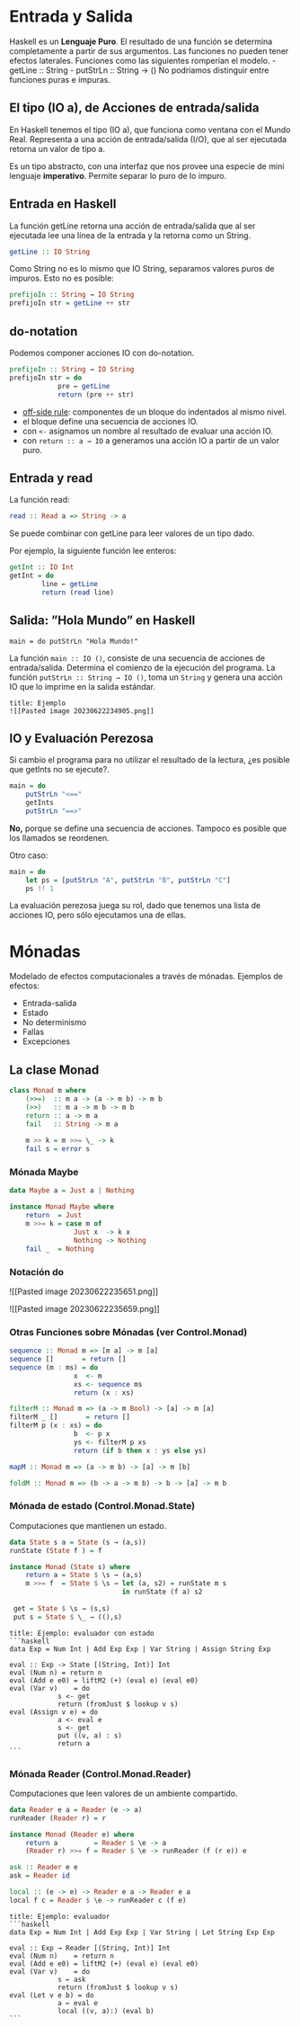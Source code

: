 # Entrada y Salida

Haskell es un **Lenguaje Puro**.
El resultado de una función se determina completamente a partir de sus argumentos.
Las funciones no pueden tener efectos laterales.
Funciones como las siguientes romperían el modelo.
	- getLine :: String
	- putStrLn :: String → ()
No podríamos distinguir entre funciones puras e impuras.

## El tipo (IO a), de Acciones de entrada/salida

En Haskell tenemos el tipo (IO a), que funciona como ventana con el Mundo Real.
Representa a una acción de entrada/salida (I/O), que al ser ejecutada retorna un valor de tipo a.

Es un tipo abstracto, con una interfaz que nos provee una especie de mini lenguaje **imperativo**.
Permite separar lo puro de lo impuro.

## Entrada en Haskell

La función getLine retorna una acción de entrada/salida que al ser ejecutada lee una línea de la entrada y la retorna como un String.
```haskell
getLine :: IO String
```

Como String no es lo mismo que IO String, separamos valores puros de impuros. Esto no es posible:
```haskell
prefijoIn :: String → IO String
prefijoIn str = getLine ++ str
```

## do-notation

Podemos componer acciones IO con do-notation.
```haskell
prefijoIn :: String → IO String
prefijoIn str = do 
			pre ← getLine 
			return (pre ++ str)
```

- <u>off-side rule</u>: componentes de un bloque do indentados al mismo nivel.
- el bloque define una secuencia de acciones IO.
- con `<-` asignamos un nombre al resultado de evaluar una acción IO.
- con `return :: a → IO` a generamos una acción IO a partir de un valor puro.

## Entrada y read

La función read:
```haskell
read :: Read a => String -> a
```
Se puede combinar con getLine para leer valores de un tipo dado.

Por ejemplo, la siguiente función lee enteros:
```haskell
getInt :: IO Int
getInt = do
		line ← getLine
		return (read line)
```

## Salida: ”Hola Mundo” en Haskell
`main = do putStrLn "Hola Mundo!"`

La función `main :: IO ()`, consiste de una secuencia de acciones de entrada/salida. Determina el comienzo de la ejecución del programa.
La función `putStrLn :: String → IO ()`, toma un `String` y genera una acción IO que lo imprime en la salida estándar.

```ad-example
title: Ejemplo
![[Pasted image 20230622234905.png]]
```

## IO y Evaluación Perezosa

Si cambio el programa para no utilizar el resultado de la lectura, ¿es posible que getInts no se ejecute?.
```haskell
main = do 
	putStrLn "<=="
	getInts
	putStrLn "==>"
```

**No,** porque se define una secuencia de acciones.
Tampoco es posible que los llamados se reordenen.

Otro caso:
```haskell
main = do
	let ps = [putStrLn "A", putStrLn "B", putStrLn "C"]
	ps !! 1
```
La evaluación perezosa juega su rol, dado que tenemos una lista de acciones IO, pero sólo ejecutamos una de ellas.

# Mónadas

Modelado de efectos computacionales a través de mónadas.
Ejemplos de efectos: 
- Entrada-salida
- Estado
- No determinismo
- Fallas
- Excepciones

## La clase Monad

```haskell
class Monad m where
	(>>=)  :: m a -> (a -> m b) -> m b
	(>>)   :: m a -> m b -> m b
	return :: a -> m a
	fail   :: String -> m a
	
	m >> k = m >>= \_ -> k
	fail s = error s
```

### Mónada Maybe
```haskell
data Maybe a = Just a | Nothing

instance Monad Maybe where
	return  = Just
	m >>= k = case m of
				Just x  -> k x 
				Nothing -> Nothing
	fail _  = Nothing
```

### Notación do
![[Pasted image 20230622235651.png]]

![[Pasted image 20230622235659.png]]

### Otras Funciones sobre Mónadas (ver Control.Monad)
```haskell
sequence :: Monad m => [m a] -> m [a]
sequence []       = return []
sequence (m : ms) = do
				x  <- m
				xs <- sequence ms
				return (x : xs)

filterM :: Monad m => (a -> m Bool) -> [a] -> m [a]
filterM _ []       = return []
filterM p (x : xs) = do 
				b  <- p x 
				ys <- filterM p xs 
				return (if b then x : ys else ys)

mapM :: Monad m => (a -> m b) -> [a] -> m [b]

foldM :: Monad m => (b -> a -> m b) -> b -> [a] -> m b
```

### Mónada de estado (Control.Monad.State)
Computaciones que mantienen un estado.

```haskell
data State s a = State (s → (a,s))
runState (State f ) = f

instance Monad (State s) where
	return a = State $ \s → (a,s)
	m >>= f  = State $ \s → let (a, s2) = runState m s
							in runState (f a) s2
 
 get = State $ \s → (s,s)
 put s = State $ \_ → ((),s)
```

``````ad-example
title: Ejemplo: evaluador con estado
```haskell
data Exp = Num Int | Add Exp Exp | Var String | Assign String Exp

eval :: Exp -> State [(String, Int)] Int
eval (Num n) = return n
eval (Add e e0) = liftM2 (+) (eval e) (eval e0)
eval (Var v)    = do 
			s <- get
			return (fromJust $ lookup v s)
eval (Assign v e) = do
			a <- eval e 
			s <- get
			put ((v, a) : s)
			return a
```
``````

### Mónada Reader (Control.Monad.Reader)
Computaciones que leen valores de un ambiente compartido.
```haskell
data Reader e a = Reader (e -> a)
runReader (Reader r) = r

instance Monad (Reader e) where
	return a         = Reader $ \e -> a
	(Reader r) >>= f = Reader $ \e -> runReader (f (r e)) e

ask :: Reader e e
ask = Reader id

local :: (e -> e) -> Reader e a -> Reader e a
local f c = Reader $ \e -> runReader c (f e)
```

``````ad-example
title: Ejemplo: evaluador
```haskell
data Exp = Num Int | Add Exp Exp | Var String | Let String Exp Exp

eval :: Exp → Reader [(String, Int)] Int
eval (Num n)    = return n
eval (Add e e0) = liftM2 (+) (eval e) (eval e0)
eval (Var v)    = do
			s ← ask
			return (fromJust $ lookup v s)
eval (Let v e b) = do
			a ← eval e
			local ((v, a):) (eval b)
```
``````
